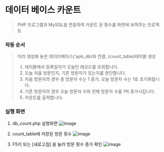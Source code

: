 # 데이터 베이스 카운트
>  PHP 프로그램과 MySQL을 연동하여 카운트 된 횟수를 화면에 보여주는 프로젝트

### 작동 순서
> 미리 생성해 놓은 데이터베이스('apb_db)와 연결, (count_table)테이블 생성
> 1. 테이블에서 등록일자가 오늘인 레코드를 조회합니다.
> 2. 오늘 처움 방문인지, 기존 방문자가 있는지를 판단합니다.
> 3. 처음 방문자의 경우 총 방문자 수는 1 증가, 오늘 방문자 수는 1로 초기화됩니다. 
> 4. 기존 방문자의 경우 오늘 방문자 수와 전체 방문자 수를 1씩 증가시킵니다.
> 5. 카운트를 출력합니다.

### 실행 화면
1. db_count.php 실행화면
![image](https://user-images.githubusercontent.com/89179991/171313391-7fcfa6a6-961a-4042-8b8c-bb90c84498c1.png)


2. count_table에 저장된 방문 횟수
![image](https://user-images.githubusercontent.com/89179991/171313722-e7a4f25c-26ff-40ab-8a84-a25679b15282.png)

3. F5키 또는 [새로고침] 을 눌러 방문 횟수 증가 확인
![image](https://user-images.githubusercontent.com/89179991/171313887-a9812387-4527-4c51-820a-34c341f98ce3.png)
